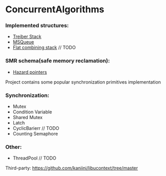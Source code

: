 # ConcurrentAlgorithms

### Implemented structures:
* [Treiber Stack](https://books.google.ru/books/about/Systems_Programming_Coping_with_Parallel.html)
* [MSQueue](https://www.cs.rochester.edu/~scott/papers/1996_PODC_queues.pdf?)
* [Flat combining stack]() // TODO
  
### SMR schema(safe memory reclamation):
* [Hazard pointers](http://erdani.org/publications/cuj-2004-12.pdf)

Project contains some popular synchronization primitives implementation
### Synchronization:
* Mutex
* Condition Variable
* Shared Mutex
* Latch
* CyclicBarierr // TODO
* Counting Semaphore


### Other:
* ThreadPool // TODO

Third-party:
https://github.com/kaniini/libucontext/tree/master